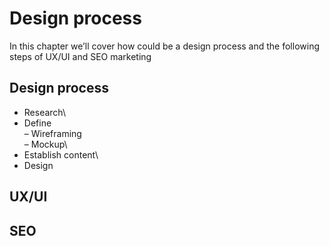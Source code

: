 # Design process
In this chapter we’ll cover how could be a design process and the
following steps of UX/UI and SEO marketing

Design process
--------------

-   Research\
-   Define\
    – Wireframing\
    – Mockup\
-   Establish content\
-   Design

UX/UI
-----

SEO
---
